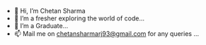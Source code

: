 - 👋 Hi, I’m Chetan Sharma
- 👀 I’m a fresher exploring the world of code...
- 🌱 I’m a Graduate...
- 📫 Mail me on chetansharmarj93@gmail.com for any queries ...

<!---
chetansharma22/chetansharma22 is a ✨ special ✨ repository because its `README.md` (this file) appears on your GitHub profile.
You can click the Preview link to take a look at your changes.
--->
